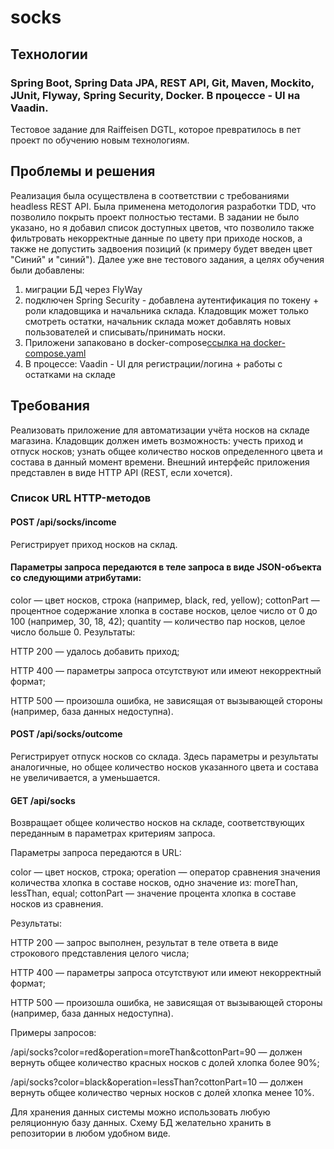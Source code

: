 # socks
## Технологии
### Spring Boot, Spring Data JPA, REST API, Git, Maven, Mockito, JUnit, Flyway, Spring Security, Docker. В процессе - UI на Vaadin.


Тестовое задание для Raiffeisen DGTL, которое превратилось в пет проект по обучению новым технологиям.

## Проблемы и решения
Реализация была осуществлена в соответствии с требованиями headless REST API.
Была применена методология разработки TDD, что позволило покрыть проект полностью тестами.
В задании не было указано, но я добавил список доступных цветов, что позволило также фильтровать некорректные данные по цвету при приходе носков,
а также не допустить задвоения позиций (к примеру будет введен цвет "Синий" и "синий").
Далее уже вне тестового задания, а целях обучения были добавлены:
1. миграции БД через FlyWay
2. подключен Spring Security - добавлена аутентификация по токену + роли кладовщика и начальника склада. Кладовщик может только смотреть остатки, начальник склада может добавлять новых пользователей и списывать/принимать носки.
3. Приложени запаковано в docker-compose[ссылка на docker-compose.yaml](https://github.com/Habbart/socks/blob/main/src/main/docker/docker-compose.yml) 
4. В процессе: Vaadin - UI для регистрации/логина + работы с остатками на складе



## Требования
Реализовать приложение для автоматизации учёта носков на складе магазина. Кладовщик должен иметь возможность:
учесть приход и отпуск носков;
узнать общее количество носков определенного цвета и состава в данный момент времени.
Внешний интерфейс приложения представлен в виде HTTP API (REST, если хочется).

### Список URL HTTP-методов
#### POST /api/socks/income
Регистрирует приход носков на склад.

#### Параметры запроса передаются в теле запроса в виде JSON-объекта со следующими атрибутами:

color — цвет носков, строка (например, black, red, yellow);
cottonPart — процентное содержание хлопка в составе носков, целое число от 0 до 100 (например, 30, 18, 42);
quantity — количество пар носков, целое число больше 0.
Результаты:

HTTP 200 — удалось добавить приход;

HTTP 400 — параметры запроса отсутствуют или имеют некорректный формат;

HTTP 500 — произошла ошибка, не зависящая от вызывающей стороны (например, база данных недоступна).

#### POST /api/socks/outcome
Регистрирует отпуск носков со склада. Здесь параметры и результаты аналогичные, но общее количество носков указанного цвета и состава не увеличивается, а уменьшается.

#### GET /api/socks
Возвращает общее количество носков на складе, соответствующих переданным в параметрах критериям запроса.

Параметры запроса передаются в URL:

color — цвет носков, строка;
operation — оператор сравнения значения количества хлопка в составе носков, одно значение из: moreThan, lessThan, equal;
cottonPart — значение процента хлопка в составе носков из сравнения.

Результаты:

HTTP 200 — запрос выполнен, результат в теле ответа в виде строкового представления целого числа;

HTTP 400 — параметры запроса отсутствуют или имеют некорректный формат;

HTTP 500 — произошла ошибка, не зависящая от вызывающей стороны (например, база данных недоступна).

Примеры запросов:

/api/socks?color=red&operation=moreThan&cottonPart=90 — должен вернуть общее количество красных носков с долей хлопка более 90%;

/api/socks?color=black&operation=lessThan?cottonPart=10 — должен вернуть общее количество черных носков с долей хлопка менее 10%.

Для хранения данных системы можно использовать любую реляционную базу данных. Схему БД желательно хранить в репозитории в любом удобном виде.
